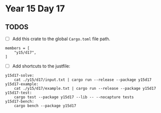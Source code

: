 # Year 15 Day 17

## TODOS

- [ ] Add this crate to the global `Cargo.toml` file path.

```
members = [
    "y15/d17",
]
```

- [ ] Add shortcuts to the justfile:

```
y15d17-solve:
    cat ./y15/d17/input.txt | cargo run --release --package y15d17
y15d17-example:
    cat ./y15/d17/example.txt | cargo run --release --package y15d17
y15d17-test:
    cargo test --package y15d17 --lib -- --nocapture tests
y15d17-bench:
    cargo bench --package y15d17
```